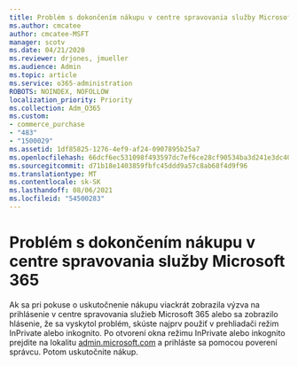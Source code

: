 ```yaml
---
title: Problém s dokončením nákupu v centre spravovania služby Microsoft 365
ms.author: cmcatee
author: cmcatee-MSFT
manager: scotv
ms.date: 04/21/2020
ms.reviewer: drjones, jmueller
ms.audience: Admin
ms.topic: article
ms.service: o365-administration
ROBOTS: NOINDEX, NOFOLLOW
localization_priority: Priority
ms.collection: Adm_O365
ms.custom:
- commerce_purchase
- "483"
- "1500029"
ms.assetid: 1df85825-1276-4ef9-af24-0907895b25a7
ms.openlocfilehash: 66dcf6ec531098f493597dc7ef6ce28cf90534ba3d241e3dc4066f6c9ff57b51
ms.sourcegitcommit: d71b18e1403859fbfc45ddd9a57c8ab68f4d9f96
ms.translationtype: MT
ms.contentlocale: sk-SK
ms.lasthandoff: 08/06/2021
ms.locfileid: "54500283"
---
```

# <a name="trouble-completing-a-purchase-in-the-microsoft-365-admin-center"></a>Problém s dokončením nákupu v centre spravovania služby Microsoft 365

Ak sa pri pokuse o uskutočnenie nákupu viackrát zobrazila výzva na prihlásenie v centre spravovania služieb Microsoft 365 alebo sa zobrazilo hlásenie, že sa vyskytol problém, skúste najprv použiť v prehliadači režim InPrivate alebo inkognito. Po otvorení okna režimu InPrivate alebo inkognito prejdite na lokalitu [admin.microsoft.com](https://admin.microsoft.com) a prihláste sa pomocou poverení správcu. Potom uskutočnite nákup.